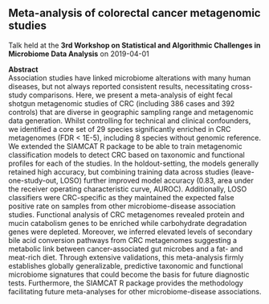 
## Meta-analysis of colorectal cancer metagenomic studies

Talk held at the __3rd Workshop on Statistical and Algorithmic
Challenges in Microbiome Data Analysis__ on 2019-04-01

__Abstract__  
Association studies have linked microbiome alterations with many human
diseases, but not always reported consistent results, necessitating
cross-study comparisons.
Here, we present a meta-analysis of eight fecal shotgun metagenomic studies
of CRC (including 386 cases and 392 controls) that are diverse in geographic
sampling range and metagenomic data generation. Whilst controlling for
technical and clinical confounders, we identified a core set of 29 species
significantly enriched in CRC metagenomes (FDR < 1E-5), including 8 species
without genomic reference.
We extended the SIAMCAT R package to be able to train metagenomic
classification models to detect CRC based on taxonomic and functional
profiles for each of the studies. In the holdout-setting, the models
generally retained high accuracy, but combining training data across studies
(leave-one-study-out, LOSO) further improved model accuracy (0.83, area
under the receiver operating characteristic curve, AUROC). Additionally,
LOSO classifiers were CRC-specific as they maintained the expected false
positive rate on samples from other microbiome-disease association studies.
Functional analysis of CRC metagenomes revealed protein and mucin catabolism
genes to be enriched while carbohydrate degradation genes were depleted.
Moreover, we inferred elevated levels of secondary bile acid conversion
pathways from CRC metagenomes suggesting a metabolic link between
cancer-associated gut microbes and a fat- and meat-rich diet.
Through extensive validations, this meta-analysis firmly establishes
globally generalizable, predictive taxonomic and functional microbiome
signatures that could become the basis for future diagnostic tests.
Furthermore, the SIAMCAT R package provides the methodology facilitating
future meta-analyses for other microbiome-disease associations.
